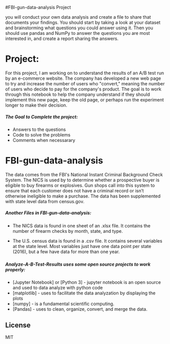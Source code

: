 #FBI-gun-data-analysis Project 

you will conduct your own data analysis and create a file to share that documents your findings.
You should start by taking a look at your dataset and brainstorming what questions you could answer using it. 
Then you should use pandas and NumPy to answer the questions you are most interested in, and create a report sharing the answers. 

# Project:

For this project, I am working on to understand the results of an A/B test run by an e-commerce website.
The company has developed a new web page to try and increase the number of users who "convert," meaning the number of users who decide to pay for the company's product.
The goal is to work through this notebook to help the company understand if they should implement this new page, keep the old page, or perhaps run the experiment longer to make their decision.

##### The Goal to Complete the project:
  
  - Answers to the questions
  - Code to solve the problems 
  - Comments when necessarary

# FBI-gun-data-analysis

The data comes from the FBI's National Instant Criminal Background Check System. 
The NICS is used by to determine whether a prospective buyer is eligible to buy firearms or explosives. 
Gun shops call into this system to ensure that each customer does not have a criminal record or isn’t otherwise ineligible to make a purchase. 
The data has been supplemented with state level data from census.gov.

##### Another Files in FBI-gun-data-analysis:
- The NICS data is found in one sheet of an .xlsx file. It contains the number of firearm checks by month, state, and type.

- The U.S. census data is found in a .csv file. It contains several variables at the state level. Most variables just have one data point per state (2016), but a few have data for more than one year.

### 

##### Analyze-A-B-Test-Results uses some open source projects to work properly:

* [Jupyter Notebook] or [Python 3] - jupyter notebook is an open source and used to data analyze with python code
* [matplotlib] - uses to facilitate the data analyzation by displaying the plots
* [numpy] - is a fundamental scientific computing.
* [Pandas] - uses to clean, organize, convert, and merge the data.


License
----
MIT


